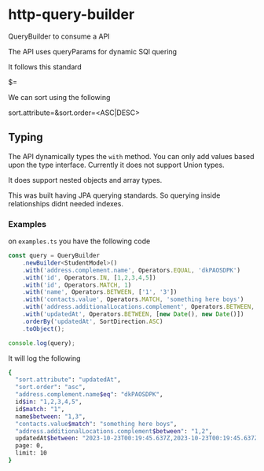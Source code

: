 # http-query-builder

QueryBuilder to consume a API

The API uses queryParams for dynamic SQl quering

It follows this standard

<modelAttribute>$<operator>=<value>

We can sort using the following

sort.attribute=<modelAttribute>&sort.order=<ASC|DESC>

## Typing

The API dynamically types the `with` method. You can only add values based upon the type interface.
Currently it does not support Union types.

It does support nested objects and array types.

This was built having JPA querying standards. So querying inside relationships didnt needed indexes.


### Examples

on `examples.ts` you have the following code

```typescript
const query = QueryBuilder
    .newBuilder<StudentModel>()
    .with('address.complement.name', Operators.EQUAL, 'dkPAOSDPK')
    .with('id', Operators.IN, [1,2,3,4,5])
    .with('id', Operators.MATCH, 1)
    .with('name', Operators.BETWEEN, ['1', '3'])
    .with('contacts.value', Operators.MATCH, 'something here boys')
    .with('address.additionalLocations.complement', Operators.BETWEEN, [1,2])
    .with('updatedAt', Operators.BETWEEN, [new Date(), new Date()])
    .orderBy('updatedAt', SortDirection.ASC)
    .toObject();

console.log(query);
```

It will log the following

```bash
{
  "sort.attribute": "updatedAt",
  "sort.order": "asc",
  "address.complement.name$eq": "dkPAOSDPK",
  id$in: "1,2,3,4,5",
  id$match: "1",
  name$between: "1,3",
  "contacts.value$match": "something here boys",
  "address.additionalLocations.complement$between": "1,2",
  updatedAt$between: "2023-10-23T00:19:45.637Z,2023-10-23T00:19:45.637Z",
  page: 0,
  limit: 10
}
```